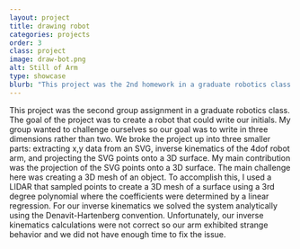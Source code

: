 ```yaml
---
layout: project
title: drawing robot
categories: projects
order: 3
class: project
image: draw-bot.png
alt: Still of Arm
type: showcase
blurb: "This project was the 2nd homework in a graduate robotics class. The assignment was to create a robot that could write our initials. These assignments are purposefully kept open ended to encourage student creativity. For this assignment my group decided to challenge oursleves by attempting to write our initials in 3 dimensions rather than 2."
---
```

This project was the second group assignment in a graduate robotics class. The goal of the project was to create a robot that could write our initials. My group wanted to challenge ourselves so our goal was to write in three dimensions rather than two. We broke the project up into three smaller parts: extracting x,y data from an SVG, inverse kinematics of the 4dof robot arm, and projecting the SVG points onto a 3D surface. My main contribution was the projection of the SVG points onto a 3D surface. The main challenge here was creating a 3D mesh of an object. To accomplish this, I used a LIDAR that sampled points to create a 3D mesh of a surface using a 3rd degree polynomial where the coefficients were determined by a linear regression. For our inverse kinematics we solved the system analytically using the Denavit-Hartenberg convention. Unfortunately, our inverse kinematics calculations were not correct so our arm exhibited strange behavior and we did not have enough time to fix the issue. 
